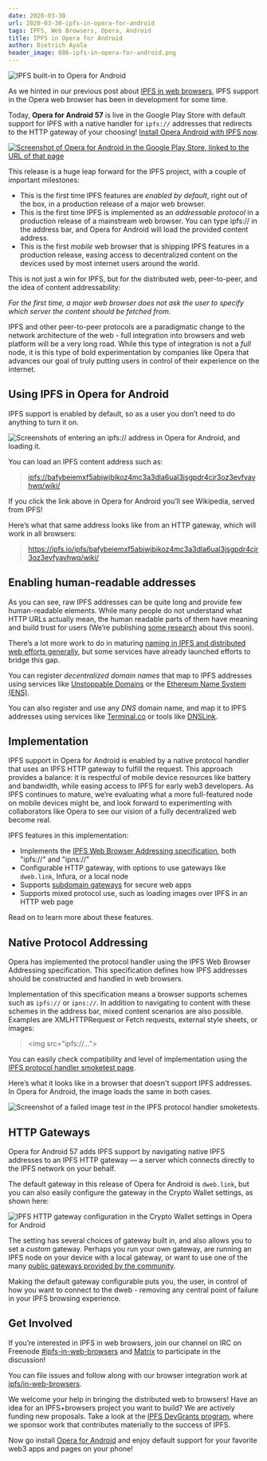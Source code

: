 ```yaml
---
date: 2020-03-30
url: 2020-03-30-ipfs-in-opera-for-android
tags: IPFS, Web Browsers, Opera, Android
title: IPFS in Opera for Android
author: Dietrich Ayala
header_image: 086-ipfs-in-opera-for-android.png
---
```


![IPFS built-in to Opera for Android](../img/086-ipfs-in-opera-for-android/opera-android-banner.png)

As we hinted in our previous post about [IPFS in web browsers](https://blog.ipfs.io/2019-10-08-ipfs-browsers-update/), IPFS support in the Opera web browser has been in development for some time.

Today, **Opera for Android 57** is live in the Google Play Store with default support for IPFS with a native handler for `ipfs://` addresses that redirects to the HTTP gateway of your choosing! [Install Opera Android with IPFS now](https://play.google.com/store/apps/details?id=com.opera.browser).

[![Screenshot of Opera for Android in the Google Play Store, linked to the URL of that page](../img/086-ipfs-in-opera-for-android/opera-android-play-store.png)](https://play.google.com/store/apps/details?id=com.opera.browser)


This release is a huge leap forward for the IPFS project, with a couple of important milestones:

* This is the first time IPFS features are *enabled by default*, right out of the box, in a production release of a major web browser.
* This is the first time IPFS is implemented as an *addressable protocol* in a production release of a mainstream web browser. You can type ipfs:// in the address bar, and Opera for Android will load the provided content address.
* This is the first *mobile* web browser that is shipping IPFS features in a production release, easing access to decentralized content on the devices used by most internet users around the world.

This is not just a win for IPFS, but for the distributed web, peer-to-peer, and the idea of content addressability:

*For the first time, a major web browser does not ask the user to specify which server the content should be fetched from.*

IPFS and other peer-to-peer protocols are a paradigmatic change to the network architecture of the web - full integration into browsers and web platform will be a very long road. While this type of integration is not a *full* node, it is this type of bold experimentation by companies like Opera that advances our goal of truly putting users in control of their experience on the internet.

## Using IPFS in Opera for Android

IPFS support is enabled by default, so as a user you don’t need to do anything to turn it on.

![Screenshots of entering an ipfs:// address in Opera for Android, and loading it.](../img/086-ipfs-in-opera-for-android/opera-android-protocol-demo.png)

You can load an IPFS content address such as:

>[ipfs://bafybeiemxf5abjwjbikoz4mc3a3dla6ual3jsgpdr4cjr3oz3evfyavhwq/wiki/](ipfs://bafybeiemxf5abjwjbikoz4mc3a3dla6ual3jsgpdr4cjr3oz3evfyavhwq/wiki/)

If you click the link above in Opera for Android you’ll see Wikipedia, served from IPFS!

Here’s what that same address looks like from an HTTP gateway, which will work in all browsers:

> https://ipfs.io/ipfs/bafybeiemxf5abjwjbikoz4mc3a3dla6ual3jsgpdr4cjr3oz3evfyavhwq/wiki/

## Enabling human-readable addresses

As you can see, raw IPFS addresses can be quite long and provide few human-readable elements. While many people do not understand what HTTP URLs actually mean, the human readable parts of them have meaning and build trust for users (We’re publishing [some research](https://github.com/ipfs/browser-design-guidelines) about this soon).

There’s a lot more work to do in maturing [naming in IPFS and distributed web efforts generally](https://github.com/ipfs/notes/blob/master/OPEN_PROBLEMS/HUMAN_READABLE_NAMING.md), but some services have already launched efforts to bridge this gap.

You can register *decentralized domain names* that map to IPFS addresses using services like [Unstoppable Domains](https://unstoppabledomains.com/) or the [Ethereum Name System (ENS)](https://medium.com/the-ethereum-name-service/ethdns-9d56298fa38a?source=rss----63df5ce4636f---4).

You can also register and use any *DNS* domain name, and map it to IPFS addresses using services like [Terminal.co](https://terminal.co) or tools like [DNSLink](https://docs.ipfs.io/guides/concepts/dnslink/).

## Implementation

IPFS support in Opera for Android is enabled by a native protocol handler that uses an IPFS HTTP gateway to fulfill the request. This approach provides a balance: it is respectful of mobile device resources like battery and bandwidth, while easing access to IPFS for early web3 developers. As IPFS continues to mature, we’re evaluating what a more full-featured node on mobile devices might be, and look forward to experimenting with collaborators like Opera to see our vision of a fully decentralized web become real.

IPFS features in this implementation:

* Implements the [IPFS Web Browser Addressing specification](https://github.com/ipfs/in-web-browsers/blob/master/ADDRESSING.md), both "ipfs://" and "ipns://"
* Configurable HTTP gateway, with options to use gateways like `dweb.link`, Infura, or a local node
* Supports [subdomain gateways](https://docs.ipfs.io/how-to/address-ipfs-on-web/#subdomain-gateway) for secure web apps
* Supports mixed protocol use, such as loading images over IPFS in an HTTP web page

Read on to learn more about these features.

## Native Protocol Addressing

Opera has implemented the protocol handler using the IPFS Web Browser Addressing specification. This specification defines how IPFS addresses should be constructed and handled in web browsers.

Implementation of this specification means a browser supports schemes such as `ipfs://` or `ipns://`.
In addition to navigating to content with these schemes in the address bar, mixed content scenarios are also possible. Examples are XMLHTTPRequest or Fetch requests, external style sheets, or images:

> &lt;img src="ipfs://..."&gt;

You can easily check compatibility and level of implementation using the [IPFS protocol handler smoketest page](https://ipfs.github.io/in-web-browsers/ipfs-protocol-handler-support-tests.html).

Here’s what it looks like in a browser that doesn't support IPFS addresses. In Opera for Android, the image loads the same in both cases.

![Screenshot of a failed image test in the IPFS protocol handler smoketests.](../img/086-ipfs-in-opera-for-android/opera-android-test-page.png)

## HTTP Gateways

Opera for Android 57 adds IPFS support by navigating native IPFS addresses to an IPFS HTTP gateway — a server which connects directly to the IPFS network on your behalf.

The default gateway in this release of Opera for Android is `dweb.link`, but you can also easily configure the gateway in the Crypto Wallet settings, as shown here:

![IPFS HTTP gateway configuration in the Crypto Wallet settings in Opera for Android](../img/086-ipfs-in-opera-for-android/opera-android-settings.gif)

The setting has several choices of gateway built in, and also allows you to set a *custom* gateway. Perhaps you run your own gateway, are running an IPFS node on your device with a local gateway, or want to use one of the many [public gateways provided by the community](https://ipfs.github.io/public-gateway-checker/).

Making the default gateway configurable puts you, the user, in control of how you want to connect to the dweb - removing any central point of failure in your IPFS browsing experience.

## Get Involved

If you’re interested in IPFS in web browsers, join our channel on IRC on Freenode [#ipfs-in-web-browsers](ircs://irc.freenode.net/#ipfs-in-web-browsers) and [Matrix](https://matrix.to/#/!LiCFQLjSxdKuUVxokg:matrix.org?via=matrix.org&via=tomesh.net) to participate in the discussion!

You can file issues and follow along with our browser integration work at [ipfs/in-web-browsers](https://github.com/ipfs/in-web-browsers).

We welcome your help in bringing the distributed web to browsers! Have an idea for an IPFS+browsers project you want to build? We are actively funding new proposals. Take a look at the [IPFS DevGrants program](https://github.com/ipfs/devgrants), where we sponsor work that contributes materially to the success of IPFS.

Now go install [Opera for Android](https://play.google.com/store/apps/details?id=com.opera.browser) and enjoy default support for your favorite web3 apps and pages on your phone!
